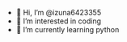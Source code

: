 - 👋 Hi, I’m @izuna6423355
- 👀 I’m interested in coding
- 🌱 I’m currently learning python


<!---
izuna6423355/izuna6423355 is a ✨ special ✨ repository because its `README.md` (this file) appears on your GitHub profile.
You can click the Preview link to take a look at your changes.
--->
